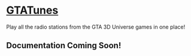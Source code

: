 # [GTATunes](https://gtatunes.net)

Play all the radio stations from the GTA 3D Universe games in one place!

## Documentation Coming Soon!
